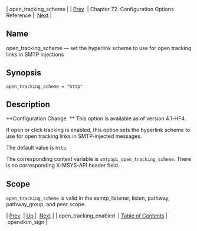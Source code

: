 | open_tracking_scheme |
| [Prev](config.open_tracking_enabled)  | Chapter 72. Configuration Options Reference |  [Next](conf.ref.opendkim_sign) |

<a name="config.open_tracking_scheme"></a>
## Name

open_tracking_scheme — set the hyperlink scheme to use for open tracking links in SMTP injections

## Synopsis

`open_tracking_scheme = "http"`

<a name="idp25709872"></a>
## Description

**Configuration Change. ** This option is available as of version 4.1-HF4.

If open or click tracking is enabled, this option sets the hyperlink scheme to use for open tracking links in SMTP-injected messages.

The default value is `http`.

The corresponding context variable is `smtpapi_open_tracking_scheme`. There is no corresponding X-MSYS-API header field.

<a name="idp25715376"></a>
## Scope

`open_tracking_scheme` is valid in the esmtp_listener, listen, pathway, pathway_group, and peer scope.

| [Prev](config.open_tracking_enabled)  | [Up](config.options.ref) |  [Next](conf.ref.opendkim_sign) |
| open_tracking_enabled  | [Table of Contents](index) |  opendkim_sign |

